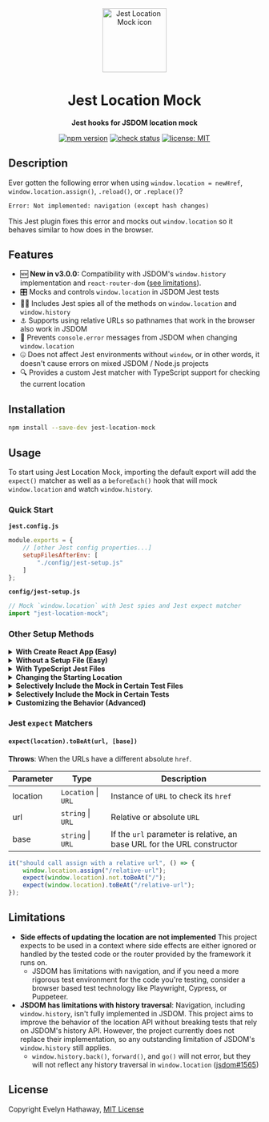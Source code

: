 <div align="center">

<img alt="Jest Location Mock icon" width="128" height="128" align="center" src=".github/icon.png"/>

# Jest Location Mock

**Jest hooks for JSDOM location mock**

[![npm version](https://badgen.net/npm/v/jest-location-mock?icon=npm)](https://www.npmjs.com/package/jest-location-mock)
[![check status](https://badgen.net/github/checks/evelynhathaway/jest-location-mock/main?icon=github)](https://github.com/evelynhathaway/jest-location-mock/actions)
[![license: MIT](https://badgen.net/badge/license/MIT/blue)](/LICENSE)

</div>

## Description

Ever gotten the following error when using `window.location = newHref`, `window.location.assign()`, `.reload()`, or `.replace()`?

```txt
Error: Not implemented: navigation (except hash changes)
```

This Jest plugin fixes this error and mocks out `window.location` so it behaves similar to how does in the browser.

## Features

- 🆕 **New in v3.0.0:** Compatibility with JSDOM's `window.history` implementation and `react-router-dom` ([see limitations](#limitations)).
- 🎛️ Mocks and controls `window.location` in JSDOM Jest tests
- 🕵️‍♀️ Includes Jest spies all of the methods on `window.location` and `window.history`
- ⚓ Supports using relative URLs so pathnames that work in the browser also work in JSDOM
- 🔕 Prevents `console.error` messages from JSDOM when changing `window.location`
- 🤐 Does not affect Jest environments without `window`, or in other words, it doesn't cause errors on mixed JSDOM / Node.js projects
- 🔍 Provides a custom Jest matcher with TypeScript support for checking the current location

## Installation

```bash
npm install --save-dev jest-location-mock
```

## Usage

To start using Jest Location Mock, importing the default export will add the `expect()` matcher as well as a `beforeEach()` hook that will mock `window.location` and watch `window.history`.

### Quick Start

**`jest.config.js`**

```js
module.exports = {
    // [other Jest config properties...]
    setupFilesAfterEnv: [
        "./config/jest-setup.js"
    ]
};
```

**`config/jest-setup.js`**

```js
// Mock `window.location` with Jest spies and Jest expect matcher
import "jest-location-mock";
```

### Other Setup Methods

<details>
<summary><strong>With Create React App (Easy)</strong></summary>

Create React App (`react-scripts`) [automatically includes `setupFilesAfterEnv`](https://create-react-app.dev/docs/running-tests#initializing-test-environment) if it finds a setup tests file. Add the following to the file if it exists, or create a file. You do not need to modify a Jest config unless you've ejected from Create React App.

**`src/setupTests.js`** or **`src/setupTests.ts`**

```js
// Mock `window.location` with Jest spies and Jest expect matcher
import "jest-location-mock";
```

</details>

<details>
<summary><strong>Without a Setup File (Easy)</strong></summary>

If you don't want to group the location mock with any other test setup logic, you can just include the package name directly in the array.

**`jest.config.js`**

```js
module.exports = {
    // [other Jest config properties...]
    setupFilesAfterEnv: [
        "jest-location-mock"
    ]
};
```

</details>

<details>
<summary><strong>With TypeScript Jest Files</strong></summary>

Jest setup and config files can be in TypeScript, given that you are already using [`ts-jest`](https://kulshekhar.github.io/ts-jest/).

**`jest.config.ts`**

```ts
import type {Config} from "jest";

const config: Config = {
    // [other Jest config properties...]
    setupFilesAfterEnv: [
        "./config/jest-setup.ts"
    ]
};

export default config;
```

**`config/jest-setup.ts`**

```ts
// Mock `window.location` with Jest spies and Jest expect matcher
import "jest-location-mock";
```

</details>

<details>
<summary><strong>Changing the Starting Location</strong></summary>

The starting location is `http://localhost/` by default. If `process.env.HOST` is set before the `beforeEach()` that creates the mock (e.g. a real environment variable or the value is set by JavaScript roughly right before each test is run), this value is used instead.

However, the most straightforward solution to changing the starting location is to be verbose about the desired location either in your setup file:

**`config/jest-setup.js`**

```js
// Mock `window.location` with Jest spies and Jest expect matcher
import "jest-location-mock";

beforeEach(() => {
    window.location = "https://example.com";
});
```

Or in your tests:

**`__tests__/starting-location-example.test.js`**

```js
beforeEach(() => {
    window.location = "https://example.com";
});
```

This is by no means required, especially if you do not need to test for behavior dependant on the starting location or the origin.

</details>

<details>
<summary><strong>Selectively Include the Mock in Certain Test Files</strong></summary>

If you do not include the default import in the test environment setup file, you can apply the mock only in certain test suites by importing it at the top of each file that needs the mock.

**`__tests__/needs-location-mock-example.test.js`**

```js
// Mock `window.location` with Jest spies and Jest expect matcher
import "jest-location-mock";

// Example test that will pass once the mock is imported
test("should not error when pressed", () => {
	jest.spyOn(console, "error");
	window.location.href = "https://example.com/";
	expect(console.error).not.toHaveBeenCalled();
	expect(window.location.href).toBe("https://example.com/");
});
```

</details>

<details>
<summary><strong>Selectively Include the Mock in Certain Tests</strong></summary>

The easiest and recommended way to include the mock on a per-test basis is splitting up the tests into two files by if it needs the mock or not, and then using the method **Selectively Include the Mock in Certain Test Files** described above.

If splitting into separate files is not your style and feel comfortable managing the the cleanup, there is nothing stopping you from pulling in the functions that setup the mocks and adding them to your own Jest hook. However, if you find yourself in a place where you need to exclude the mock because adding the mock makes tests fail when they would otherwise pass, please raise an issue if you think this project could be improved.

**`__tests__/mix-of-mocked-location-and-unmocked-example.test.js`**

```js
// Pull in the mock setup functions
import {replaceLocation, replaceHistory} from "jest-location-mock/lib/hooks";
// Extend the expect matchers for use with the mocked location, if desired
// - `expect(window.location).toBeAt("/test");`
import "jest-location-mock/lib/extend-expect";

describe("native location", () => {
    test("should use native location", () => {
        jest.spyOn(console, "error");
        window.location.href = "https://example.com/";
        expect(console.error).toHaveBeenCalled();
        expect(window.location.href).toBe("http://localhost/");
    });
});

describe("mocked location", () => {
    // Store the native location stub
    let originalLocation;
    beforeAll(() => {
        originalLocation = Object.getOwnPropertyDescriptor(window, "location");
    });
    // Replace the location property with a clean mock for every each in this describe block
    beforeEach(() => {
        replaceLocation();
        replaceHistory();
    });
    // Reset the location object back to the native stub after all tests complete
    afterAll(() => {
        Object.defineProperty(window, "location", originalLocation);
    });
    test("should use mocked location", () => {
        jest.spyOn(console, "error");
        window.location.href = "https://example.com/";
        expect(console.error).not.toHaveBeenCalled();
        expect(window.location.href).toBe("https://example.com/");
    });
});
```

</details>

<details>
<summary><strong>Customizing the Behavior (Advanced)</strong></summary>

If the default behavior of including the Jest `expect()` matchers and creating a `beforeEach()` Jest hook that mocks the `window.location` and listens to methods on `window.history` doesn't work best for you, you may replace the default import with a custom setup.

**`config/jest-setup.js`**

```js
// Remove: `import "jest-location-mock";`

// Do you like the fun little Jest matchers? If so, you may use this import:
import "jest-location-mock/lib/extend-expect";
// Or exclude this to omit them (remember to remove the default import)

// ---

// Did you want to exclude the matchers, but still want the default hook? If so you may use this import:
import "jest-location-mock/lib/setup-hooks";
// Otherwise, you may import the functions that run inside the hook and craft your own logic
import {replaceHistory, replaceLocation} from "jest-location-mock/lib/hooks";

// `beforeEach()` is used by default for a clean slate for each test, but you may find you prefer `beforeAll()`
beforeEach(() => {
    // This is where the most of magic happens, you probably want to keep this
	replaceLocation();
    // New in v3.0.0, proxy and spy on `window.history` to support use cases like browser router from react-router-dom
    // - Remove to isolate the `window.location` mock from `window.history`
	replaceHistory();
});
```

</details>

### Jest `expect` Matchers

#### `expect(location).toBeAt(url, [base])`

**Throws**: When the URLs have a different absolute `href`.

| Parameter | Type                | Description                                                             |
| --------- | ------------------- | ----------------------------------------------------------------------- |
| location  | `Location` \| `URL` | Instance of `URL` to check its `href`                                   |
| url       | `string` \| `URL`   | Relative or absolute `URL`                                              |
| base      | `string` \| `URL`   | If the `url` parameter is relative, an base URL for the URL constructor |

```ts
it("should call assign with a relative url", () => {
    window.location.assign("/relative-url");
    expect(window.location).not.toBeAt("/");
    expect(window.location).toBeAt("/relative-url");
});
```

## Limitations

- **Side effects of updating the location are not implemented** This project expects to be used in a context where side effects are either ignored or handled by the tested code or the router provided by the framework it runs on.
    - JSDOM has limitations with navigation, and if you need a more rigorous test environment for the code you're testing, consider a browser based test technology like Playwright, Cypress, or Puppeteer.
- **JSDOM has limitations with history traversal**: Navigation, including `window.history`, isn't fully implemented in JSDOM. This project aims to improve the behavior of the location API without breaking tests that rely on JSDOM's history API. However, the project currently does not replace their implementation, so any outstanding limitation of JSDOM's `window.history` still applies.
    - `window.history.back()`, `forward()`, and `go()` will not error, but they will not reflect any history traversal in `window.location` ([jsdom#1565](https://github.com/jsdom/jsdom/issues/1565))

## License

Copyright Evelyn Hathaway, [MIT License](/LICENSE)
